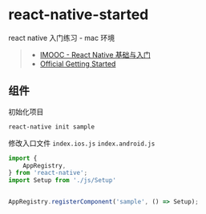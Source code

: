# react-native-started
react native 入门练习 - mac 环境

> - [IMOOC - React Native 基础与入门](http://www.imooc.com/video/14287)
> - [Official Getting Started](http://facebook.github.io/react-native/docs/getting-started.html)

## 组件
初始化项目
``` bash
react-native init sample
```

修改入口文件 `index.ios.js` `index.android.js`
``` javascript
import {
    AppRegistry,
} from 'react-native';
import Setup from './js/Setup'


AppRegistry.registerComponent('sample', () => Setup);
```

